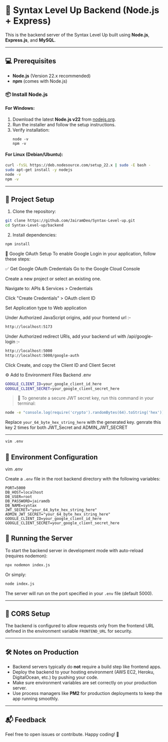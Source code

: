 # 🚀 Syntax Level Up Backend (Node.js + Express)

This is the backend server of the Syntax Level Up built using **Node.js**, **Express.js**, and **MySQL**.

---

## 💻 Prerequisites

- **Node.js** (Version 22.x recommended)  
- **npm** (comes with Node.js)

### 📦 Install Node.js

#### For Windows:
1. Download the latest **Node.js v22** from [nodejs.org](https://nodejs.org/).  
2. Run the installer and follow the setup instructions.  
3. Verify installation:
   ```
   node -v
   npm -v
   ```

#### For Linux (Debian/Ubuntu):
```bash
curl -fsSL https://deb.nodesource.com/setup_22.x | sudo -E bash -
sudo apt-get install -y nodejs
node -v
npm -v
```

---

## 🚀 Project Setup

1. Clone the repository:

```bash
git clone https://github.com/JairamDeo/Syntax-Level-up.git
cd Syntax-Level-up/backend
```

2. Install dependencies:

```bash
npm install
```

🔐 Google OAuth Setup
To enable Google Login in your application, follow these steps:

✅ Get Google OAuth Credentials
Go to the Google Cloud Console

Create a new project or select an existing one.

Navigate to: APIs & Services > Credentials

Click "Create Credentials" > OAuth client ID

Set Application type to Web application

Under Authorized JavaScript origins, add your frontend url :-

```bash
http://localhost:5173
```
Under Authorized redirect URIs, add your backend url with /api/google-login :-

```bash
http://localhost:5000
http://localhost:5000/google-auth
```
Click Create, and copy the Client ID and Client Secret

⚙️ Add to Environment Files
Backend .env
```bash
GOOGLE_CLIENT_ID=your_google_client_id_here
GOOGLE_CLIENT_SECRET=your_google_client_secret_here
```
> 🔑 To generate a secure JWT secret key, run this command in your terminal:

```bash
node -e "console.log(require('crypto').randomBytes(64).toString('hex'))"
```

Replace `your_64_byte_hex_string_here` with the generated key.
genrate this key 2 times for both JWT_Secret and ADMIN_JWT_SECRET

---

```bash
vim .env
```

## 🔧 Environment Configuration
vim .env

Create a `.env` file in the root backend directory with the following variables:

```
PORT=5000
DB_HOST=localhost
DB_USER=root
DB_PASSWORD=jairamdb
DB_NAME=syntax
JWT_SECRET="your_64_byte_hex_string_here"
ADMIN_JWT_SECRET="your_64_byte_hex_string_here"
GOOGLE_CLIENT_ID=your_google_client_id_here
GOOGLE_CLIENT_SECRET=your_google_client_secret_here
```

## 🚀 Running the Server

To start the backend server in development mode with auto-reload (requires nodemon):

```bash
npx nodemon index.js
```

Or simply:

```bash
node index.js
```

The server will run on the port specified in your `.env` file (default 5000).

---

## 📡 CORS Setup

The backend is configured to allow requests only from the frontend URL defined in the environment variable `FRONTEND_URL` for security.

---

## 🛠️ Notes on Production

- Backend servers typically do **not** require a build step like frontend apps.
- Deploy the backend to your hosting environment (AWS EC2, Heroku, DigitalOcean, etc.) by pushing your code.
- Make sure environment variables are set correctly on your production server.
- Use process managers like **PM2** for production deployments to keep the app running smoothly.

---

## 📬 Feedback

Feel free to open issues or contribute. Happy coding! 🎉
